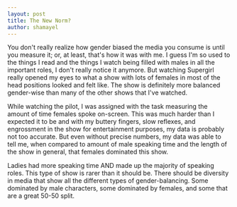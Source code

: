 ```yaml
---
layout: post
title: The New Norm?
author: shamayel
---
```

  
You don't really realize how gender biased the media you consume is until you measure it; or, at least, that's how it was with me. I guess I'm so used to the things I read and the things I watch being filled with males in all the important roles, I don't really notice it anymore. But watching Supergirl really opened my eyes to what a show with lots of females in most of the head positions looked and felt like. The show is definitely more balanced gender-wise than many of the other shows that I've watched.   

While watching the pilot, I was assigned with the task measuring the amount of time females spoke on-screen. This was much harder than I expected it to be and with my buttery fingers, slow reflexes, and engrossment in the show for entertainment purposes, my data is probably not too accurate. But even without precise numbers, my data was able to tell me, when compared to amount of male speaking time and the length of the show in general, that females dominated this show.  

Ladies had more speaking time AND made up the majority of speaking roles. This type of show is rarer than it should be. There should be diversity in media that show all the different types of gender-balancing. Some dominated by male characters, some dominated by females, and some that are a great 50-50 split.   
